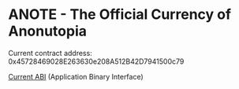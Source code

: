 # ANOTE - The Official Currency of Anonutopia

Current contract address: 0x45728469028E263630e208A512B42D7941500c79

[Current ABI](ANT.abi) (Application Binary Interface)